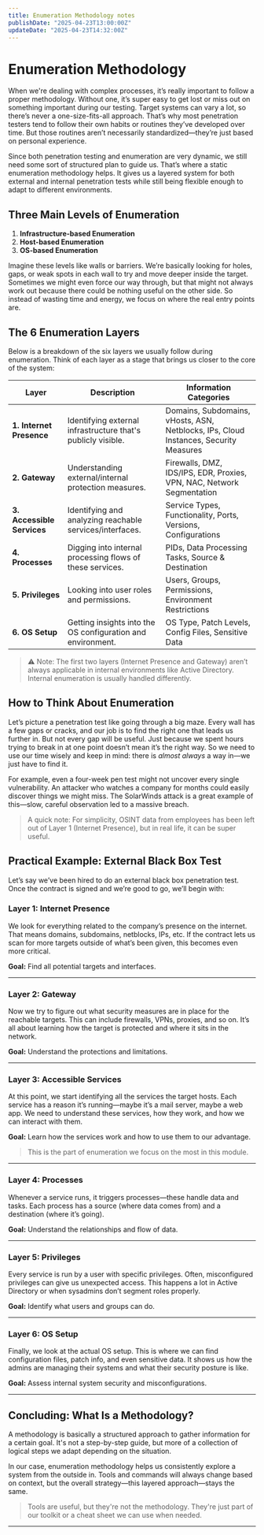 ```yaml
---
title: Enumeration Methodology notes
publishDate: "2025-04-23T13:00:00Z"
updateDate: "2025-04-23T14:32:00Z"
---
```


# Enumeration Methodology

When we're dealing with complex processes, it’s really important to follow a proper methodology. Without one, it’s super easy to get lost or miss out on something important during our testing. Target systems can vary a lot, so there’s never a one-size-fits-all approach. That’s why most penetration testers tend to follow their own habits or routines they’ve developed over time. But those routines aren’t necessarily standardized—they’re just based on personal experience.

Since both penetration testing and enumeration are very dynamic, we still need some sort of structured plan to guide us. That’s where a static enumeration methodology helps. It gives us a layered system for both external and internal penetration tests while still being flexible enough to adapt to different environments. 

## Three Main Levels of Enumeration

1. **Infrastructure-based Enumeration**
2. **Host-based Enumeration**
3. **OS-based Enumeration**

Imagine these levels like walls or barriers. We’re basically looking for holes, gaps, or weak spots in each wall to try and move deeper inside the target. Sometimes we might even force our way through, but that might not always work out because there could be nothing useful on the other side. So instead of wasting time and energy, we focus on where the real entry points are.

## The 6 Enumeration Layers

Below is a breakdown of the six layers we usually follow during enumeration. Think of each layer as a stage that brings us closer to the core of the system:

| **Layer** | **Description** | **Information Categories** |
|----------|-----------------|-----------------------------|
| **1. Internet Presence** | Identifying external infrastructure that's publicly visible. | Domains, Subdomains, vHosts, ASN, Netblocks, IPs, Cloud Instances, Security Measures |
| **2. Gateway** | Understanding external/internal protection measures. | Firewalls, DMZ, IDS/IPS, EDR, Proxies, VPN, NAC, Network Segmentation |
| **3. Accessible Services** | Identifying and analyzing reachable services/interfaces. | Service Types, Functionality, Ports, Versions, Configurations |
| **4. Processes** | Digging into internal processing flows of these services. | PIDs, Data Processing Tasks, Source & Destination |
| **5. Privileges** | Looking into user roles and permissions. | Users, Groups, Permissions, Environment Restrictions |
| **6. OS Setup** | Getting insights into the OS configuration and environment. | OS Type, Patch Levels, Config Files, Sensitive Data |

> ⚠️ Note: The first two layers (Internet Presence and Gateway) aren’t always applicable in internal environments like Active Directory. Internal enumeration is usually handled differently.

## How to Think About Enumeration

Let’s picture a penetration test like going through a big maze. Every wall has a few gaps or cracks, and our job is to find the right one that leads us further in. But not every gap will be useful. Just because we spent hours trying to break in at one point doesn’t mean it’s the right way. So we need to use our time wisely and keep in mind: there is *almost always* a way in—we just have to find it.

For example, even a four-week pen test might not uncover every single vulnerability. An attacker who watches a company for months could easily discover things we might miss. The SolarWinds attack is a great example of this—slow, careful observation led to a massive breach.

> A quick note: For simplicity, OSINT data from employees has been left out of Layer 1 (Internet Presence), but in real life, it can be super useful.

## Practical Example: External Black Box Test

Let’s say we’ve been hired to do an external black box penetration test. Once the contract is signed and we’re good to go, we’ll begin with:

### Layer 1: Internet Presence

We look for everything related to the company’s presence on the internet. That means domains, subdomains, netblocks, IPs, etc. If the contract lets us scan for more targets outside of what’s been given, this becomes even more critical.

**Goal:** Find all potential targets and interfaces.

---

### Layer 2: Gateway

Now we try to figure out what security measures are in place for the reachable targets. This can include firewalls, VPNs, proxies, and so on. It’s all about learning how the target is protected and where it sits in the network.

**Goal:** Understand the protections and limitations.

---

### Layer 3: Accessible Services

At this point, we start identifying all the services the target hosts. Each service has a reason it’s running—maybe it’s a mail server, maybe a web app. We need to understand these services, how they work, and how we can interact with them.

**Goal:** Learn how the services work and how to use them to our advantage.

> This is the part of enumeration we focus on the most in this module.

---

### Layer 4: Processes

Whenever a service runs, it triggers processes—these handle data and tasks. Each process has a source (where data comes from) and a destination (where it’s going).

**Goal:** Understand the relationships and flow of data.

---

### Layer 5: Privileges

Every service is run by a user with specific privileges. Often, misconfigured privileges can give us unexpected access. This happens a lot in Active Directory or when sysadmins don’t segment roles properly.

**Goal:** Identify what users and groups can do.

---

### Layer 6: OS Setup

Finally, we look at the actual OS setup. This is where we can find configuration files, patch info, and even sensitive data. It shows us how the admins are managing their systems and what their security posture is like.

**Goal:** Assess internal system security and misconfigurations.

---

##  Concluding: What Is a Methodology?

A methodology is basically a structured approach to gather information for a certain goal. It's not a step-by-step guide, but more of a collection of logical steps we adapt depending on the situation. 

In our case, enumeration methodology helps us consistently explore a system from the outside in. Tools and commands will always change based on context, but the overall strategy—this layered approach—stays the same.

> Tools are useful, but they're not the methodology. They're just part of our toolkit or a cheat sheet we can use when needed.

---

